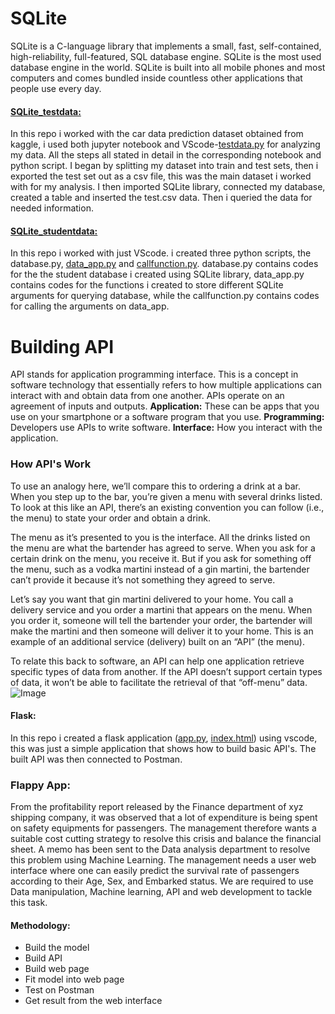 # SQLite
SQLite is a C-language library that implements a small, fast, self-contained, high-reliability, full-featured, SQL database engine. SQLite is the most used database engine in the world. 
SQLite is built into all mobile phones and most computers and comes bundled inside countless other applications that people use every day.

#### [SQLite_testdata:](httpsgithub.com/Josiah-Jovido/SQLite/blob/master/SQLite_testdata/SQLite_notebook_1.ipynb)
In this repo i worked with the car data prediction dataset obtained from kaggle, i used both jupyter notebook and VScode-[testdata.py](https://github.com/Josiah-Jovido/SQLite/blob/master/SQLite_testdata/testdata.py) for analyzing my data. All the steps all stated in detail in the corresponding notebook and python script.
I began by splitting my dataset into train and test sets, then i exported the test set out as a csv file, this was the main dataset i worked with for my analysis. I then imported SQLite library, connected my database, created a table and inserted the test.csv data. Then i queried the data for needed information.

#### [SQLite_studentdata:](https://github.com/Josiah-Jovido/SQLite/blob/master/SQLite_studentdata/database.py)
In this repo i worked with just VScode. i created three python scripts, the database.py, [data_app.py](https://github.com/Josiah-Jovido/SQLite/blob/master/SQLite_studentdata/data_app.py) and [callfunction.py](https://github.com/Josiah-Jovido/SQLite/blob/master/SQLite_studentdata/callfunction.py). database.py contains codes for the the student database i created using SQLite library, data_app.py contains codes for the functions i created to store different SQLite arguments for querying database, while the callfunction.py contains codes for calling the arguments on data_app.

# Building API
API stands for application programming interface. This is a concept in software technology that essentially refers to how multiple applications can interact with and obtain data from one another. APIs operate on an agreement of inputs and outputs.
**Application:** These can be apps that you use on your smartphone or a software program that you use.
**Programming:** Developers use APIs to write software.
**Interface:** How you interact with the application.

### How API's Work
To use an analogy here, we’ll compare this to ordering a drink at a bar. When you step up to the bar, you’re given a menu with several drinks listed. To look at this like an API, there’s an existing convention you can follow (i.e., the menu) to state your order and obtain a drink.

The menu as it’s presented to you is the interface. All the drinks listed on the menu are what the bartender has agreed to serve. When you ask for a certain drink on the menu, you receive it. But if you ask for something off the menu, such as a vodka martini instead of a gin martini, the bartender can’t provide it because it’s not something they agreed to serve.

Let’s say you want that gin martini delivered to your home. You call a delivery service and you order a martini that appears on the menu. When you order it, someone will tell the bartender your order, the bartender will make the martini and then someone will deliver it to your home. This is an example of an additional service (delivery) built on an “API” (the menu).

To relate this back to software, an API can help one application retrieve specific types of data from another. If the API doesn’t support certain types of data, it won’t be able to facilitate the retrieval of that “off-menu” data.
![Image](https://media.sproutsocial.com/uploads/2015/04/API_defined3-02.png)

#### Flask: 
In this repo i created a flask application ([app.py](https://github.com/Josiah-Jovido/SQLite/blob/master/SQLite_studentdata/flask/app.py), [index.html](https://github.com/Josiah-Jovido/SQLite/blob/master/SQLite_studentdata/flask/templates/index.html)) using vscode, this was just a simple application that shows how to build basic API's. The built API was then connected to Postman.

### Flappy App:
From the profitability report released by the Finance department of xyz shipping company, it was observed that a lot of expenditure is being spent on safety equipments for passengers. 
The management therefore wants a suitable cost cutting strategy to resolve this crisis and balance the financial sheet. A memo has been sent to the Data analysis department to resolve this problem using Machine Learning. The management needs a user web interface where one can easily predict the survival rate of passengers according to their Age, Sex, and Embarked status. We are required to use Data manipulation, Machine learning, API and web development to tackle this task. 

#### Methodology:
* Build the model
* Build API
* Build web page 
* Fit model into web page 
* Test on Postman 
* Get result from the web interface


